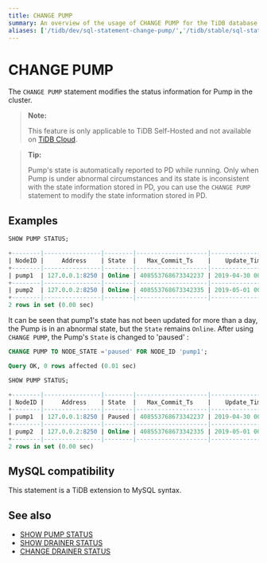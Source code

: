 ```yaml
---
title: CHANGE PUMP
summary: An overview of the usage of CHANGE PUMP for the TiDB database.
aliases: ['/tidb/dev/sql-statement-change-pump/','/tidb/stable/sql-statement-change-pump/','/docs/dev/sql-statements/sql-statement-change-pump/']
---
```


# CHANGE PUMP

The `CHANGE PUMP` statement modifies the status information for Pump in the cluster.

> **Note:**
>
> This feature is only applicable to TiDB Self-Hosted and not available on [TiDB Cloud](https://docs.pingcap.com/tidbcloud/).

> **Tip:**
>
> Pump's state is automatically reported to PD while running. Only when Pump is under abnormal circumstances and its state is inconsistent with the state information stored in PD, you can use the `CHANGE PUMP` statement to modify the state information stored in PD.

## Examples


```sql
SHOW PUMP STATUS;
```

```sql
+--------|----------------|--------|--------------------|---------------------|
| NodeID |     Address    | State  |   Max_Commit_Ts    |    Update_Time      |
+--------|----------------|--------|--------------------|---------------------|
| pump1  | 127.0.0.1:8250 | Online | 408553768673342237 | 2019-04-30 00:00:01 |
+--------|----------------|--------|--------------------|---------------------|
| pump2  | 127.0.0.2:8250 | Online | 408553768673342335 | 2019-05-01 00:00:02 |
+--------|----------------|--------|--------------------|---------------------|
2 rows in set (0.00 sec)
```

It can be seen that pump1's state has not been updated for more than a day, the Pump is in an abnormal state, but the `State` remains `Online`. After using `CHANGE PUMP`, the Pump's `State` is changed to 'paused' :


```sql
CHANGE PUMP TO NODE_STATE ='paused' FOR NODE_ID 'pump1';
```

```sql
Query OK, 0 rows affected (0.01 sec)
```


```sql
SHOW PUMP STATUS;
```

```sql
+--------|----------------|--------|--------------------|---------------------|
| NodeID |     Address    | State  |   Max_Commit_Ts    |    Update_Time      |
+--------|----------------|--------|--------------------|---------------------|
| pump1  | 127.0.0.1:8250 | Paused | 408553768673342237 | 2019-04-30 00:00:01 |
+--------|----------------|--------|--------------------|---------------------|
| pump2  | 127.0.0.2:8250 | Online | 408553768673342335 | 2019-05-01 00:00:02 |
+--------|----------------|--------|--------------------|---------------------|
2 rows in set (0.00 sec)
```

## MySQL compatibility

This statement is a TiDB extension to MySQL syntax.

## See also

* [SHOW PUMP STATUS](/sql-statements/sql-statement-show-pump-status.md)
* [SHOW DRAINER STATUS](/sql-statements/sql-statement-show-drainer-status.md)
* [CHANGE DRAINER STATUS](/sql-statements/sql-statement-change-drainer.md)
